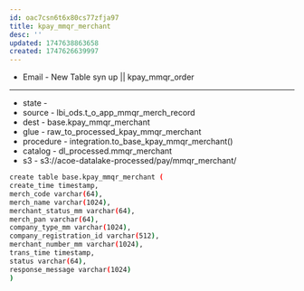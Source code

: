 ```yaml
---
id: oac7csn6t6x80cs77zfja97
title: kpay_mmqr_merchant
desc: ''
updated: 1747638863658
created: 1747626639997
---
```


- Email - New Table syn up || kpay_mmqr_order


-----------------------------

- state - 
- source - lbi_ods.t_o_app_mmqr_merch_record
- dest - base.kpay_mmqr_merchant
- glue - raw_to_processed_kpay_mmqr_merchant
- procedure - integration.to_base_kpay_mmqr_merchant()
- catalog - dl_processed.mmqr_merchant
- s3 - s3://acoe-datalake-processed/pay/mmqr_merchant/



```bash
create table base.kpay_mmqr_merchant (
create_time timestamp,
merch_code varchar(64),
merch_name varchar(1024),
merchant_status_mm varchar(64),
merch_pan varchar(64),
company_type_mm varchar(1024),
company_registration_id varchar(512),
merchant_number_mm varchar(1024),
trans_time timestamp,
status varchar(64),
response_message varchar(1024)
)
```